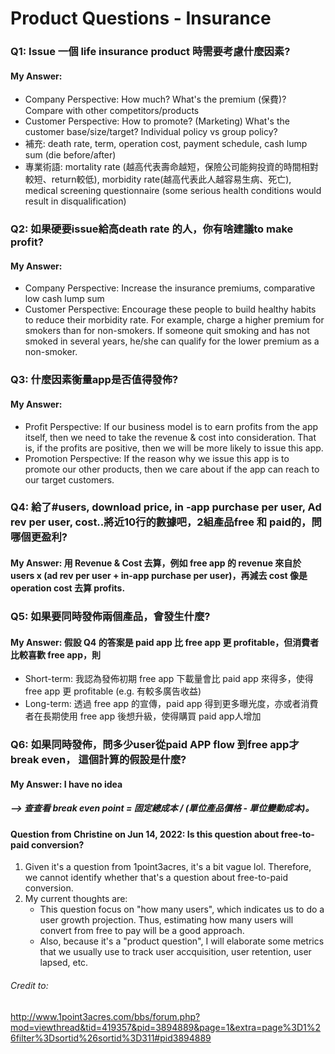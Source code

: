 # Product Questions - Insurance

### Q1: Issue 一個 life insurance product 時需要考慮什麼因素?
#### My Answer: 
* Company Perspective: How much? What's the premium (保費)? Compare with other competitors/products
* Customer Perspective: How to promote? (Marketing) What's the customer base/size/target? Individual policy vs group policy?
* 補充: death rate, term, operation cost, payment schedule, cash lump sum (die before/after)
* 專業術語: mortality rate (越高代表壽命越短，保險公司能夠投資的時間相對較短、return較低), morbidity rate(越高代表此人越容易生病、死亡), medical screening questionnaire (some serious health conditions would result in disqualification)

### Q2: 如果硬要issue給高death rate 的人，你有啥建議to make profit?
#### My Answer: 
* Company Perspective: Increase the insurance premiums, comparative low cash lump sum 
* Customer Perspective: Encourage these people to build healthy habits to reduce their morbidity rate. For example, charge a higher premium for smokers than for non-smokers. If someone quit smoking and has not smoked in several years, he/she can qualify for the lower premium as a non-smoker.

### Q3: 什麼因素衡量app是否值得發佈?
#### My Answer: 
* Profit Perspective: If our business model is to earn profits from the app itself, then we need to take the revenue & cost into consideration. That is, if the profits are positive, then we will be more likely to issue this app.
* Promotion Perspective: If the reason why we issue this app is to promote our other products, then we care about if the app can reach to our target customers. 


### Q4: 給了#users, download price, in -app purchase per user, Ad rev per user, cost..將近10行的數據吧，2組產品free 和 paid的，問哪個更盈利?
#### My Answer: 用 Revenue & Cost 去算，例如 free app 的 revenue 來自於 users x (ad rev per user + in-app purchase per user)，再減去 cost 像是 operation cost 去算 profits.

### Q5: 如果要同時發佈兩個產品，會發生什麼?
#### My Answer: 假設 Q4 的答案是 paid app 比 free app 更 profitable，但消費者比較喜歡 free app，則
* Short-term: 我認為發佈初期 free app 下載量會比 paid app 來得多，使得 free app 更 profitable (e.g. 有較多廣告收益)
* Long-term: 透過 free app 的宣傳，paid app 得到更多曝光度，亦或者消費者在長期使用 free app 後想升級，使得購買 paid app人增加

### Q6: 如果同時發佈，問多少user從paid APP flow 到free app才break even， 這個計算的假設是什麼?
#### My Answer: I have no idea 
##### --> 查查看 break even point = 固定總成本 / (單位產品價格 - 單位變動成本)。

#### Question from Christine on Jun 14, 2022: Is this question about free-to-paid conversion?
1. Given it's a question from 1point3acres, it's a bit vague lol. Therefore, we cannot identify whether that's a question about free-to-paid conversion. 
2. My current thoughts are:
    * This question focus on "how many users", which indicates us to do a user growth projection. Thus, estimating how many users will convert from free to pay will be a good approach.
    * Also, because it's a "product question", I will elaborate some metrics that we usually use to track user accquisition, user retention, user lapsed, etc.



###### Credit to:
http://www.1point3acres.com/bbs/forum.php?mod=viewthread&tid=419357&pid=3894889&page=1&extra=page%3D1%26filter%3Dsortid%26sortid%3D311#pid3894889
